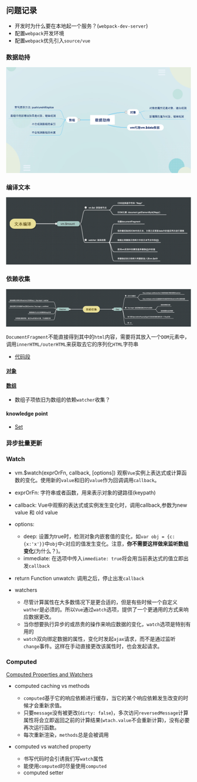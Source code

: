 ## 问题记录
* 开发时为什么要在本地起一个服务？(`webpack-dev-server`)
* 配置`webpack`开发环境
* 配置`webpack`优先引入`source/vue` 

### 数据劫持
![](https://raw.githubusercontent.com/wangkaiwd/drawing-bed/master/2020-6-4-9-23.png)

### 编译文本
![](https://raw.githubusercontent.com/wangkaiwd/drawing-bed/master/2020-6-7-1-38-text-compiler2.png)

### 依赖收集
![](https://raw.githubusercontent.com/wangkaiwd/drawing-bed/master/2020-6-7-5-19-dependence-collect.png)

`DocumentFragment`不能直接得到其中的`html`内容，需要将其放入一个`DOM`元素中，调用`innerHTML/outerHTML`来获取去它的序列化`HTML`字符串
* [代码段](https://gist.github.com/gleuch/2475825#file-gistfile1-js-L10-L15)

#### [对象](https://vuejs.org/v2/guide/reactivity.html#For-Objects)

#### [数组](https://vuejs.org/v2/guide/reactivity.html#For-Arrays)
* 数组子项依旧为数组的依赖`watcher`收集？

#### knowledge point
* [Set](https://developer.mozilla.org/en-US/docs/Web/JavaScript/Reference/Global_Objects/Set)

### 异步批量更新

### Watch
* vm.$watch(exprOrFn, callback, [options])
观察`Vue`实例上表达式或计算函数的变化。使用新的`value`和旧的`value`作为回调调用`callback`。
* exprOrFn: 字符串或者函数，用来表示对象的键路径(keypath)
* callback: Vue中观察的表达式或实例发生变化时，调用callback,参数为new value 和 old value
* options:
  * deep: 设置为true时，检测对象内嵌套值的变化，如`var obj = {c: {x:'x'}}`中`obj`中`c`对应的值发生变化。注意，**你不需要这样做来监听数组变化**(为什么？)。
  * immediate: 在选项中传入`immediate: true`将会用当前表达式的值立即出发`callback`
* return Function unwatch: 调用之后，停止出发`callback` 

* watchers
  * 尽管计算属性在大多数情况下是更合适的，但是有些时候一个自定义`wather`是必须的。所以`Vue`通过`watch`选项，提供了一个更通用的方式来响应数据更改。
  * 当你想要执行异步的或昂贵的操作来响应数据的变化，`watch`选项是特别有用的
  * `watch`双向绑定数据的属性，变化时发起`ajax`请求，而不是通过监听`change`事件。这样在手动直接更改该属性时，也会发起请求。

### Computed
[Computed Properties and Watchers](https://vuejs.org/v2/guide/computed.html)

* computed caching vs methods
  * `computed`基于它的响应依赖进行缓存，当它的某个响应依赖发生改变的时候才会重新求值。
  * 只要`message`没有被更改(`dirty: false`)，多次访问`reversedMessage`计算属性将会立即返回之前的计算结果(`wtach.value`不会重新计算)，没有必要再次运行函数。
  * 每次重新渲染，`methods`总是会被调用

* computed vs watched property
  * 书写代码时会引诱我们写`watch`属性
  * 能使用`computed`时尽量使用`computed`
  * computed setter
 
